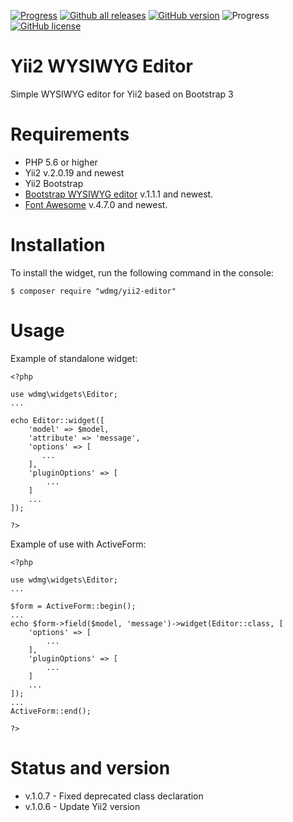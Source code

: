 [![Progress](https://img.shields.io/badge/required-Yii2_v2.0.13-blue.svg)](https://packagist.org/packages/yiisoft/yii2) [![Github all releases](https://img.shields.io/github/downloads/wdmg/yii2-editor/total.svg)](https://GitHub.com/wdmg/yii2-editor/releases/) [![GitHub version](https://badge.fury.io/gh/wdmg/yii2-editor.svg)](https://github.com/wdmg/yii2-editor) ![Progress](https://img.shields.io/badge/progress-in_development-red.svg) [![GitHub license](https://img.shields.io/github/license/wdmg/yii2-editor.svg)](https://github.com/wdmg/yii2-editor/blob/master/LICENSE)

# Yii2 WYSIWYG Editor
Simple WYSIWYG editor for Yii2 based on Bootstrap 3

# Requirements 
* PHP 5.6 or higher
* Yii2 v.2.0.19 and newest
* Yii2 Bootstrap
* [Bootstrap WYSIWYG editor](https://github.com/wdmg/bootstrap-wysiwyg) v.1.1.1 and newest.
* [Font Awesome](https://github.com/FortAwesome/Font-Awesome) v.4.7.0 and newest.

# Installation
To install the widget, run the following command in the console:

`$ composer require "wdmg/yii2-editor"`

# Usage
Example of standalone widget:

    <?php
    
    use wdmg\widgets\Editor;
    ...
    
    echo Editor::widget([
        'model' => $model,
        'attribute' => 'message',
        'options' => [
           ...
        ],
        'pluginOptions' => [
            ...
        ]
        ...
    ]);
    
    ?>

Example of use with ActiveForm:

    <?php
    
    use wdmg\widgets\Editor;
    ...
    
    $form = ActiveForm::begin();
    ...
    echo $form->field($model, 'message')->widget(Editor::class, [
        'options' => [
            ...
        ],
        'pluginOptions' => [
            ...
        ]
        ...
    ]);
    ...
    ActiveForm::end();
    
    ?>

# Status and version
* v.1.0.7 - Fixed deprecated class declaration
* v.1.0.6 - Update Yii2 version